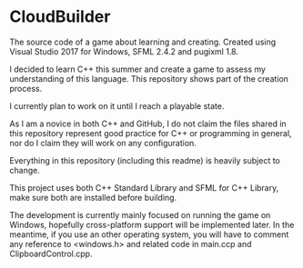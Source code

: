 # CloudBuilder
The source code of a game about learning and creating. Created using Visual Studio 2017 for Windows, SFML 2.4.2 and pugixml 1.8.

I decided to learn C++ this summer and create a game to assess my understanding of this language. This repository shows part of the creation process.

I currently plan to work on it until I reach a playable state.

As I am a novice in both C++ and GitHub, I do not claim the files shared in this repository represent good practice for C++ or programming in general, nor do I claim they will work on any configuration.

Everything in this repository (including this readme) is heavily subject to change.

This project uses both C++ Standard Library and SFML for C++ Library, make sure both are installed before building.

The development is currently mainly focused on running the game on Windows, hopefully cross-platform support will be implemented later. In the meantime, if you use an other operating system, you will have to comment any reference to <windows.h> and related code in main.ccp and ClipboardControl.cpp.
